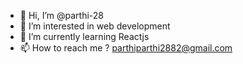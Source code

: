 - 👋 Hi, I’m @parthi-28
- 👀 I’m interested in web development
- 🌱 I’m currently learning Reactjs
- 📫 How to reach me ? <parthiparthi2882@gmail.com>

<!---
parthi-28/parthi-28 is a ✨ special ✨ repository because its `README.md` (this file) appears on your GitHub profile.
You can click the Preview link to take a look at your changes.
--->
